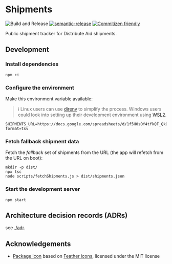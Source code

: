 # Shipments

![Build and Release](https://github.com/distributeaid/shipments/workflows/Build%20and%20Release/badge.svg?branch=saga)
[![semantic-release](https://img.shields.io/badge/%20%20%F0%9F%93%A6%F0%9F%9A%80-semantic--release-e10079.svg)](https://github.com/semantic-release/semantic-release)
[![Commitizen friendly](https://img.shields.io/badge/commitizen-friendly-brightgreen.svg)](http://commitizen.github.io/cz-cli/)

Public shipment tracker for Distribute Aid shipments.

## Development

### Install dependencies

    npm ci

### Configure the environment

Make this environment variable available:

> ℹ️ Linux users can use [direnv](https://direnv.net/) to simplify the process.
> Windows users could look into setting up their development environment using
> [WSL2](https://docs.microsoft.com/en-us/windows/wsl/wsl2-index).

    SHIPMENTS_URL=https://docs.google.com/spreadsheets/d/1f5H0sOY4tfkQF_QkQemt1GHTYd_wgsvBgmzE4miI9g4/export?format=tsv

### Fetch fallback shipment data

Fetch the _fallback_ set of shipments from the URL (the app will refetch from
the URL on boot):

    mkdir -p dist/
    npx tsc
    node scripts/fetchShipments.js > dist/shipments.json

### Start the development server

    npm start

## Architecture decision records (ADRs)

see [./adr](./adr).

## Acknowledgements

- [Package icon](./web/favicon.svg) based on
  [Feather icons](https://github.com/feathericons/feather), licensed under the
  MIT license
